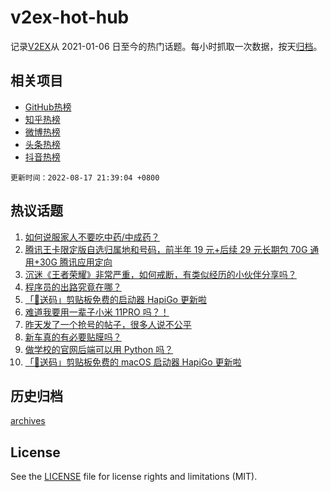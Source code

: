# v2ex-hot-hub

 记录[V2EX](https://www.v2ex.com/)从 2021-01-06 日至今的热门话题。每小时抓取一次数据，按天[归档](archives)。
 
 ## 相关项目

- [GitHub热榜](https://github.com/lonnyzhang423/github-hot-hub)
- [知乎热榜](https://github.com/lonnyzhang423/zhihu-hot-hub)
- [微博热榜](https://github.com/lonnyzhang423/weibo-hot-hub)
- [头条热榜](https://github.com/lonnyzhang423/toutiao-hot-hub)
- [抖音热榜](https://github.com/lonnyzhang423/douyin-hot-hub)


 `更新时间：2022-08-17 21:39:04 +0800`

## 热议话题

1. [如何说服家人不要吃中药/中成药？](https://www.v2ex.com/t/873407)
1. [腾讯王卡限定版自选归属地和号码，前半年 19 元+后续 29 元长期包 70G 通用+30G 腾讯应用定向](https://www.v2ex.com/t/873423)
1. [沉迷《王者荣耀》非常严重，如何戒断，有类似经历的小伙伴分享吗？](https://www.v2ex.com/t/873335)
1. [程序员的出路究竟在哪？](https://www.v2ex.com/t/873394)
1. [「🎉送码」剪贴板免费的启动器 HapiGo 更新啦](https://www.v2ex.com/t/873405)
1. [难道我要用一辈子小米 11PRO 吗？！](https://www.v2ex.com/t/873345)
1. [昨天发了一个抢号的帖子，很多人说不公平](https://www.v2ex.com/t/873363)
1. [新车真的有必要贴膜吗？](https://www.v2ex.com/t/873422)
1. [做学校的官网后端可以用 Python 吗？](https://www.v2ex.com/t/873408)
1. [「🎉送码」剪贴板免费的 macOS 启动器 HapiGo 更新啦](https://www.v2ex.com/t/873444)

## 历史归档

[archives](archives)

## License

See the [LICENSE](LICENSE) file for license rights and limitations (MIT).
